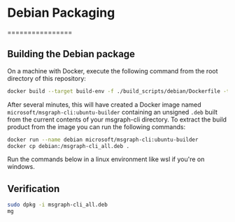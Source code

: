 # Debian Packaging
================

Building the Debian package
---------------------------

On a machine with Docker, execute the following command from the root directory of this repository:

``` bash
docker build --target build-env -f ./build_scripts/debian/Dockerfile -t microsoft/msgraph-cli:ubuntu-builder .
```

After several minutes, this will have created a Docker image named `microsoft/msgraph-cli:ubuntu-builder` containing an
unsigned `.deb` built from the current contents of your msgraph-cli directory. To extract the build product from the image
you can run the following commands:

``` bash
docker run --name debian microsoft/msgraph-cli:ubuntu-builder
docker cp debian:/msgraph-cli_all.deb .
```


Run the commands below in a linux environment like wsl if you're on windows.

Verification
------------

``` bash
sudo dpkg -i msgraph-cli_all.deb
mg
```
